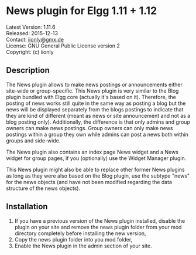 News plugin for Elgg 1.11 + 1.12
================================

Latest Version: 1.11.6  
Released: 2015-12-13  
Contact: iionly@gmx.de  
License: GNU General Public License version 2  
Copyright: (c) iionly


Description
-----------

The News plugin allows to make news postings or announcements either site-wide or group-specific. This News plugin is very similar to the Blog plugin bundled with Elgg core (actually it's based on it). Therefore, the posting of news works still quite in the same way as posting a blog but the news will be displayed separately from the blogs postings to indicate that they are kind of different (meant as news or site announcement and not as a blog posting only). Additionally, the difference is that only admins and group owners can make news postings. Group owners can only make news postings within a group they own while admins can post a news both within groups and side-wide.

The News plugin also contains an index page News widget and a News widget for group pages, if you (optionally) use the Widget Manager plugin.

This News plugin might also be able to replace other former News plugins as long as they were also based on the Blog plugin, use the subtype "news" for the news objects (and have not been modified regarding the data structure of the news objects).


Installation
------------

1. If you have a previous version of the News plugin installed, disable the plugin on your site and remove the news plugin folder from your mod directory completely before installing the new version,
2. Copy the news plugin folder into you mod folder,
3. Enable the News plugin in the admin section of your site.
